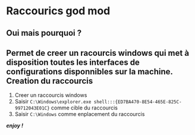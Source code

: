 Raccourics god mod
==================
Oui mais pourquoi ?
-------------------
Permet de creer un racourcis windows qui met à disposition toutes les interfaces de configurations disponnibles sur la machine.
Creation du raccourcis
----------------------
1. Creer un raccourcis windows
2. Saisir `C:\Windows\explorer.exe shell:::{ED7BA470-8E54-465E-825C-99712043E01C}` comme cible du raccourcis
3. Saisir `C:\Windows` comme enplacement du raccourcis

***enjoy !***

